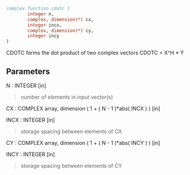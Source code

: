 ```fortran
complex function cdotc (
        integer n,
        complex, dimension(*) cx,
        integer incx,
        complex, dimension(*) cy,
        integer incy
)
```

CDOTC forms the dot product of two complex vectors
CDOTC = X^H \* Y

## Parameters
N : INTEGER [in]
> number of elements in input vector(s)

CX : COMPLEX array, dimension ( 1 + ( N - 1 )\*abs( INCX ) ) [in]

INCX : INTEGER [in]
> storage spacing between elements of CX

CY : COMPLEX array, dimension ( 1 + ( N - 1 )\*abs( INCY ) ) [in]

INCY : INTEGER [in]
> storage spacing between elements of CY
